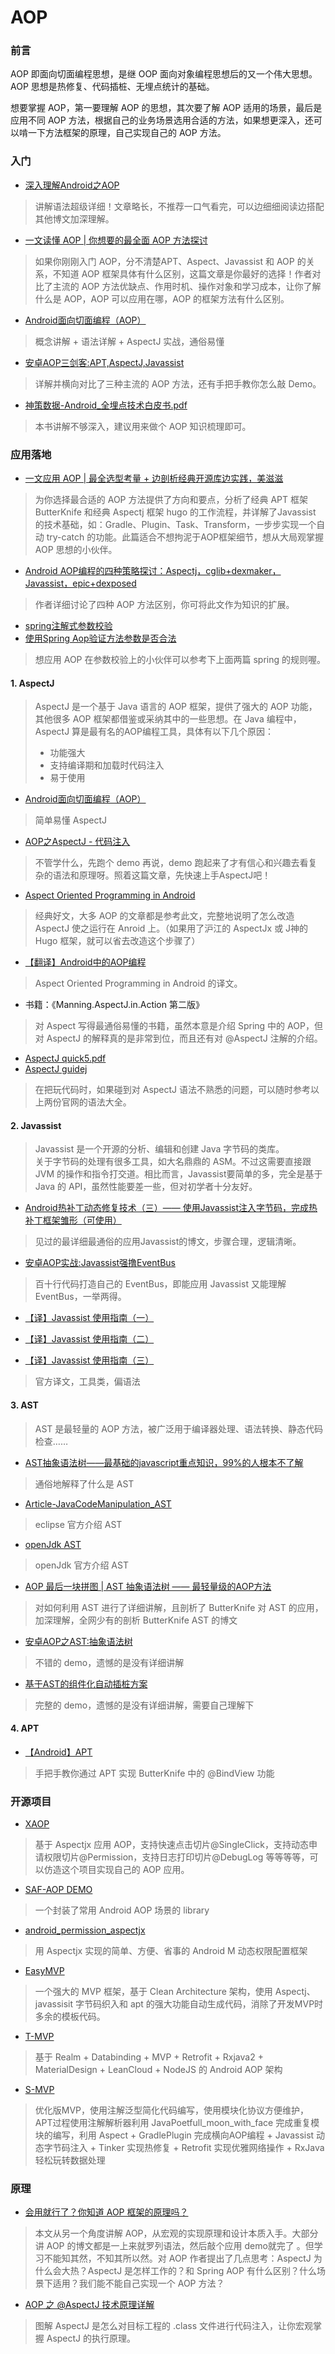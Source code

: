 # AOP
### 前言

AOP 即面向切面编程思想，是继 OOP 面向对象编程思想后的又一个伟大思想。AOP 思想是热修复、代码插桩、无埋点统计的基础。

想要掌握 AOP，第一要理解 AOP 的思想，其次要了解 AOP 适用的场景，最后是应用不同 AOP 方法，根据自己的业务场景选用合适的方法，如果想更深入，还可以啃一下方法框架的原理，自己实现自己的 AOP 方法。

### 入门

- [深入理解Android之AOP](https://blog.csdn.net/innost/article/details/49387395)
> 讲解语法超级详细！文章略长，不推荐一口气看完，可以边细细阅读边搭配其他博文加深理解。

- [一文读懂 AOP | 你想要的最全面 AOP 方法探讨](https://juejin.im/post/5c01533de51d451b80257752)
> 如果你刚刚入门 AOP，分不清楚APT、Aspect、Javassist 和 AOP 的关系，不知道 AOP 框架具体有什么区别，这篇文章是你最好的选择！作者对比了主流的 AOP 方法优缺点、作用时机、操作对象和学习成本，让你了解什么是 AOP，AOP 可以应用在哪，AOP 的框架方法有什么区别。

- [Android面向切面编程（AOP）](https://www.jianshu.com/p/aa1112dbebc7)
> 概念讲解 + 语法详解 + AspectJ 实战，通俗易懂

- [安卓AOP三剑客:APT,AspectJ,Javassist](https://www.jianshu.com/p/dca3e2c8608a)
> 详解并横向对比了三种主流的 AOP 方法，还有手把手教你怎么敲 Demo。

- [神策数据-Android_全埋点技术白皮书.pdf](https://github.com/feelschaotic/AndroidKnowledgeSystem/tree/master/7.%20进阶/AOP/神策数据-Android_全埋点技术白皮书.pdf)
> 本书讲解不够深入，建议用来做个 AOP 知识梳理即可。

### 应用落地

- [一文应用 AOP | 最全选型考量 + 边剖析经典开源库边实践，美滋滋](https://juejin.im/post/5c179c136fb9a049e66029dd)
> 为你选择最合适的 AOP 方法提供了方向和要点，分析了经典 APT 框架 ButterKnife 和经典 Aspectj 框架 hugo 的工作流程，并详解了Javassist 的技术基础，如：Gradle、Plugin、Task、Transform，一步步实现一个自动 try-catch 的功能。此篇适合不想拘泥于AOP框架细节，想从大局观掌握 AOP 思想的小伙伴。

- [Android AOP编程的四种策略探讨：Aspectj，cglib+dexmaker，Javassist，epic+dexposed](https://blog.csdn.net/weelyy/article/details/78987087)
> 作者详细讨论了四种 AOP 方法区别，你可将此文作为知识的扩展。

- [spring注解式参数校验](https://blog.csdn.net/jinzhencs/article/details/51682830)
- [使用Spring Aop验证方法参数是否合法](http://www.cnblogs.com/yhtboke/p/5749053.html)
> 想应用 AOP 在参数校验上的小伙伴可以参考下上面两篇 spring 的规则喔。 

#### 1. AspectJ
> AspectJ 是一个基于 Java 语言的 AOP 框架，提供了强大的 AOP 功能，其他很多 AOP 框架都借鉴或采纳其中的一些思想。在 Java 编程中，AspectJ 算是最有名的AOP编程工具，具体有以下几个原因：
>- 功能强大
>- 支持编译期和加载时代码注入
>- 易于使用

- [Android面向切面编程（AOP）](https://www.jianshu.com/p/aa1112dbebc7)
> 简单易懂 AspectJ

- [AOP之AspectJ - 代码注入](https://blog.csdn.net/xuguobiao/article/details/72775743)
> 不管学什么，先跑个 demo 再说，demo 跑起来了才有信心和兴趣去看复杂的语法和原理呀。照着这篇文章，先快速上手AspectJ吧！

- [Aspect Oriented Programming in Android](https://fernandocejas.com/2014/08/03/aspect-oriented-programming-in-android/)
> 经典好文，大多 AOP 的文章都是参考此文，完整地说明了怎么改造 AspectJ 使之运行在 Anroid 上。（如果用了沪江的 AspectJx 或 J神的 Hugo 框架，就可以省去改造这个步骤了）

- [【翻译】Android中的AOP编程](https://www.jianshu.com/p/0fa8073fd144)
> Aspect Oriented Programming in Android 的译文。

- 书籍：《Manning.AspectJ.in.Action 第二版》
> 对 Aspect 写得最通俗易懂的书籍，虽然本意是介绍 Spring 中的 AOP，但对 AspectJ 的解释真的是非常到位，而且还有对 @AspectJ 注解的介绍。

- [AspectJ quick5.pdf](http://www.eclipse.org/aspectj/doc/released/quick5.pdf)
- [AspectJ guidej](http://www.eclipse.org/aspectj/doc/released/progguide/semantics.html)
> 在把玩代码时，如果碰到对 AspectJ 语法不熟悉的问题，可以随时参考以上两份官网的语法大全。

#### 2. Javassist
> Javassist 是一个开源的分析、编辑和创建 Java 字节码的类库。  
> 关于字节码的处理有很多工具，如大名鼎鼎的 ASM。不过这需要直接跟 JVM 的操作和指令打交道。相比而言，Javassist要简单的多，完全是基于 Java 的 API，虽然性能要差一些，但对初学者十分友好。


- [Android热补丁动态修复技术（三）—— 使用Javassist注入字节码，完成热补丁框架雏形（可使用）](https://blog.csdn.net/u010386612/article/details/51131642)
> 见过的最详细最通俗的应用Javassist的博文，步骤合理，逻辑清晰。

- [安卓AOP实战:Javassist强撸EventBus](https://www.jianshu.com/p/33d8a3165b07)
> 百十行代码打造自己的 EventBus，即能应用 Javassist 又能理解 EventBus，一举两得。

- [【译】Javassist 使用指南（一）](https://www.jianshu.com/p/43424242846b)

- [【译】Javassist 使用指南（二）](https://www.jianshu.com/p/b9b3ff0e1bf8)

- [【译】Javassist 使用指南（三）](https://www.jianshu.com/p/7803ffcc81c8)
> 官方译文，工具类，偏语法

#### 3. AST
> AST 是最轻量的 AOP 方法，被广泛用于编译器处理、语法转换、静态代码检查……

- [AST抽象语法树——最基础的javascript重点知识，99%的人根本不了解](https://segmentfault.com/a/1190000016231512)
> 通俗地解释了什么是 AST

- [Article-JavaCodeManipulation_AST](http://www.eclipse.org/articles/Article-JavaCodeManipulation_AST/)
> eclipse 官方介绍 AST

- [openJdk AST](http://openjdk.java.net/groups/compiler/doc/compilation-overview/index.html)
> openJdk 官方介绍 AST

- [AOP 最后一块拼图 | AST 抽象语法树 —— 最轻量级的AOP方法](https://juejin.im/post/5c45bce5f265da612c5e2d3f)
> 对如何利用 AST 进行了详细讲解，且剖析了 ButterKnife 对 AST 的应用，加深理解，全网少有的剖析 ButterKnife AST 的博文

- [安卓AOP之AST:抽象语法树](https://www.jianshu.com/p/5514cf705666)
> 不错的 demo，遗憾的是没有详细讲解

- [基于AST的组件化自动插桩方案](https://www.jianshu.com/p/a827a95fde17)
> 完整的 demo，遗憾的是没有详细讲解，需要自己理解下

#### 4. APT
- [【Android】APT](https://www.jianshu.com/p/7af58e8e3e18)
> 手把手教你通过 APT 实现 ButterKnife 中的 @BindView 功能

### 开源项目

- [XAOP](https://github.com/xuexiangjys/XAOP)
> 基于 Aspectjx 应用 AOP，支持快速点击切片@SingleClick，支持动态申请权限切片@Permission，支持日志打印切片@DebugLog 等等等等，可以仿造这个项目实现自己的 AOP 应用。

- [SAF-AOP DEMO](https://github.com/fengzhizi715/SAF-AOP) 
> 一个封装了常用 Android AOP 场景的 library 

- [android_permission_aspectjx](https://github.com/firefly1126/android_permission_aspectjx)
> 用 Aspectjx 实现的简单、方便、省事的 Android M 动态权限配置框架

- [EasyMVP](http://6thsolution.github.io/EasyMVP)
> 一个强大的 MVP 框架，基于 Clean Architecture 架构，使用 Aspectj、javassisit 字节码织入和 apt 的强大功能自动生成代码，消除了开发MVP时多余的模板代码。  

- [T-MVP](https://github.com/north2016/T-MVP)
> 基于 Realm + Databinding + MVP + Retrofit + Rxjava2 + MaterialDesign + LeanCloud + NodeJS 的 Android AOP 架构

- [S-MVP](https://github.com/UCodeUStory/S-MVP)
> 优化版MVP，使用注解泛型简化代码编写，使用模块化协议方便维护，APT过程使用注解解析器利用 JavaPoetfull_moon_with_face 完成重复模块的编写，利用 Aspect + GradlePlugin 完成横向AOP编程 + Javassist 动态字节码注入 + Tinker 实现热修复 + Retrofit 实现优雅网络操作 + RxJava 轻松玩转数据处理

### 原理

- [会用就行了？你知道 AOP 框架的原理吗？](https://www.jianshu.com/p/cfa16f4cf375)
> 本文从另一个角度讲解 AOP，从宏观的实现原理和设计本质入手。大部分讲 AOP 的博文都是一上来就罗列语法，然后敲个应用 demo就完了 。但学习不能知其然，不知其所以然。对 AOP 作者提出了几点思考：AspectJ 为什么会大热？AspectJ 是怎样工作的？和 Spring AOP 有什么区别？什么场景下适用？我们能不能自己实现一个 AOP 方法？

- [AOP 之 @AspectJ 技术原理详解](https://blog.csdn.net/woshimalingyi/article/details/73252013#23-%E6%89%A7%EF%A8%88%E5%8E%9F%EF%A7%A4)
> 图解 AspectJ 是怎么对目标工程的 .class 文件进行代码注入，让你宏观掌握 AspectJ 的执行原理。